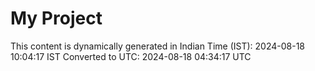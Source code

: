 # My Project

This content is dynamically generated in Indian Time (IST): 2024-08-18 10:04:17 IST
Converted to UTC: 2024-08-18 04:34:17 UTC
